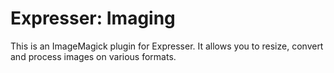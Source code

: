 # Expresser: Imaging

This is an ImageMagick plugin for Expresser. It allows you to resize,
convert and process images on various formats.
